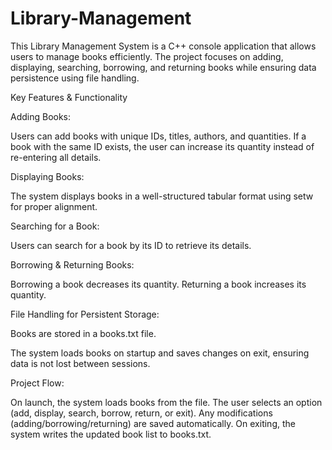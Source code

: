 # Library-Management
This Library Management System is a C++ console application that allows users to manage books efficiently. The project focuses on adding, displaying, searching, borrowing, and returning books while ensuring data persistence using file handling.

Key Features & Functionality

Adding Books:

Users can add books with unique IDs, titles, authors, and quantities.
If a book with the same ID exists, the user can increase its quantity instead of re-entering all details.

Displaying Books:

The system displays books in a well-structured tabular format using setw for proper alignment.

Searching for a Book:

Users can search for a book by its ID to retrieve its details.

Borrowing & Returning Books:

Borrowing a book decreases its quantity.
Returning a book increases its quantity.

File Handling for Persistent Storage:

Books are stored in a books.txt file.

The system loads books on startup and saves changes on exit, ensuring data is not lost between sessions.


Project Flow:

On launch, the system loads books from the file.
The user selects an option (add, display, search, borrow, return, or exit).
Any modifications (adding/borrowing/returning) are saved automatically.
On exiting, the system writes the updated book list to books.txt.
